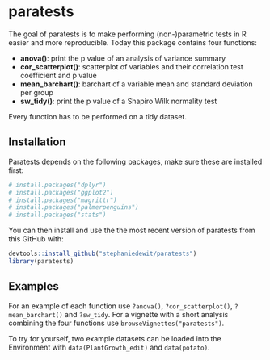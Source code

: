 
<!-- README.md is generated from README.Rmd. Please edit that file -->

# paratests

<!-- badges: start -->
<!-- badges: end -->

The goal of paratests is to make performing (non-)parametric tests in R
easier and more reproducible. Today this package contains four
functions:

-   **anova()**: print the p value of an analysis of variance summary
-   **cor_scatterplot()**: scatterplot of variables and their
    correlation test coefficient and p value
-   **mean_barchart()**: barchart of a variable mean and standard
    deviation per group
-   **sw_tidy()**: print the p value of a Shapiro Wilk normality test

Every function has to be performed on a tidy dataset.

## Installation

Paratests depends on the following packages, make sure these are
installed first:

``` r
# install.packages("dplyr")
# install.packages("ggplot2")
# install.packages("magrittr")
# install.packages("palmerpenguins")
# install.packages("stats")
```

You can then install and use the the most recent version of paratests
from this GitHub with:

``` r
devtools::install_github("stephaniedewit/paratests")
library(paratests)
```

## Examples

For an example of each function use `?anova()`, `?cor_scatterplot()`,
`?mean_barchart()` and `?sw_tidy`. For a vignette with a short analysis
combining the four functions use `browseVignettes("paratests")`.

To try for yourself, two example datasets can be loaded into the
Environment with `data(PlantGrowth_edit)` and `data(potato)`.
